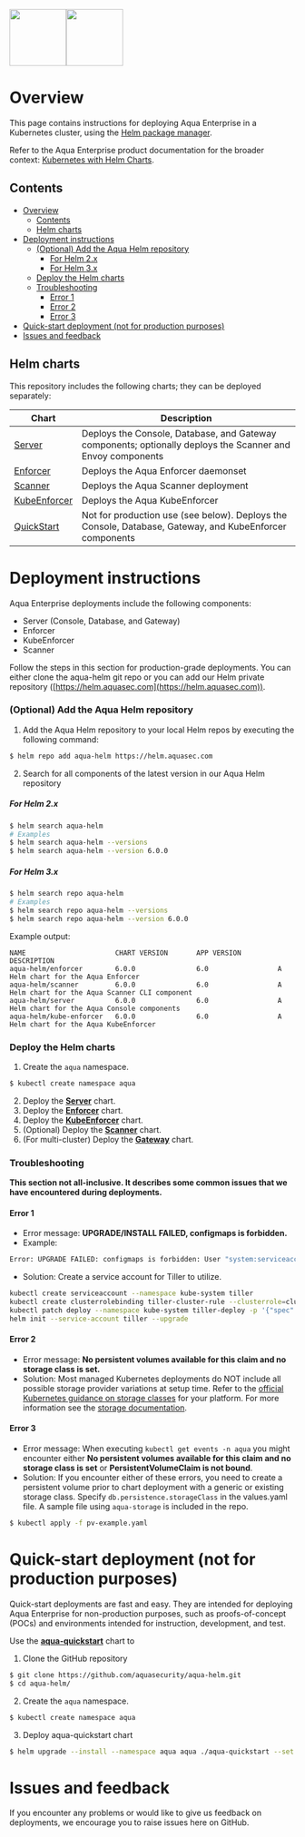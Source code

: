 <img src="https://avatars3.githubusercontent.com/u/12783832?s=200&v=4" height="100" width="100" /><img src="https://avatars3.githubusercontent.com/u/15859888?s=200&v=4" width="100" height="100"/>

# Overview

This page contains instructions for deploying Aqua Enterprise in a Kubernetes cluster, using the [Helm package manager](https://helm.sh/).

Refer to the Aqua Enterprise product documentation for the broader context: [Kubernetes with Helm Charts](https://docs.aquasec.com/docs/kubernetes-with-helm).

## Contents

- [Overview](#overview)
  - [Contents](#contents)
  - [Helm charts](#helm-charts)
- [Deployment instructions](#deployment-instructions)
    - [(Optional) Add the Aqua Helm repository](#optional-add-the-aqua-helm-repository)
        - [For Helm 2.x](#for-helm-2x)
        - [For Helm 3.x](#for-helm-3x)
    - [Deploy the Helm charts](#deploy-the-helm-charts)
    - [Troubleshooting](#troubleshooting)
      - [Error 1](#error-1)
      - [Error 2](#error-2)
      - [Error 3](#error-3)
- [Quick-start deployment (not for production purposes)](#quick-start-deployment-not-for-production-purposes)
- [Issues and feedback](#issues-and-feedback)

## Helm charts

This repository includes the following charts; they can be deployed separately:

| Chart | Description |
|-|-|
| [Server](charts/server/) | Deploys the Console, Database, and Gateway components; optionally deploys the Scanner and Envoy components |
| [Enforcer](charts/enforcer/) | Deploys the Aqua Enforcer daemonset |
| [Scanner](charts/scanner/)  | Deploys the Aqua Scanner deployment |
| [KubeEnforcer](charts/kube-enforcer/)| Deploys the Aqua KubeEnforcer |
| [QuickStart](aqua-quickstart)| Not for production use (see below). Deploys the Console, Database, Gateway, and KubeEnforcer components |

# Deployment instructions

Aqua Enterprise deployments include the following components:
- Server (Console, Database, and Gateway)
- Enforcer
- KubeEnforcer
- Scanner

Follow the steps in this section for production-grade deployments. You can either clone the aqua-helm git repo or you can add our Helm private repository ([https://helm.aquasec.com](https://helm.aquasec.com)).

### (Optional) Add the Aqua Helm repository

1. Add the Aqua Helm repository to your local Helm repos by executing the following command:
```bash
$ helm repo add aqua-helm https://helm.aquasec.com
```

2. Search for all components of the latest version in our Aqua Helm repository

##### For Helm 2.x
```bash
$ helm search aqua-helm
# Examples
$ helm search aqua-helm --versions
$ helm search aqua-helm --version 6.0.0
```

##### For Helm 3.x
```bash
$ helm search repo aqua-helm
# Examples
$ helm search repo aqua-helm --versions
$ helm search repo aqua-helm --version 6.0.0
```

Example output:
```csv
NAME                      CHART VERSION       APP VERSION         DESCRIPTION
aqua-helm/enforcer        6.0.0               6.0                 A Helm chart for the Aqua Enforcer
aqua-helm/scanner         6.0.0               6.0                 A Helm chart for the Aqua Scanner CLI component
aqua-helm/server          6.0.0               6.0                 A Helm chart for the Aqua Console components
aqua-helm/kube-enforcer   6.0.0               6.0                 A Helm chart for the Aqua KubeEnforcer
```

### Deploy the Helm charts

1. Create the `aqua` namespace.
```bash
$ kubectl create namespace aqua
```
2. Deploy the [**Server**](charts/server/) chart.
3. Deploy the [**Enforcer**](charts/enforcer/) chart.
4. Deploy the [**KubeEnforcer**](charts/kube-enforcer/) chart.
5. (Optional) Deploy the [**Scanner**](charts/scanner/) chart.
6. (For multi-cluster) Deploy the [**Gateway**](charts/gateway/) chart.

### Troubleshooting

**This section not all-inclusive. It describes some common issues that we have encountered during deployments.**

#### Error 1

* Error message: **UPGRADE/INSTALL FAILED, configmaps is forbidden.**
* Example:

```bash
Error: UPGRADE FAILED: configmaps is forbidden: User "system:serviceaccount:kube-system:default" cannot list configmaps in the namespace "kube-system"
```

* Solution: Create a service account for Tiller to utilize.
```bash
kubectl create serviceaccount --namespace kube-system tiller
kubectl create clusterrolebinding tiller-cluster-rule --clusterrole=cluster-admin --serviceaccount=kube-system:tiller
kubectl patch deploy --namespace kube-system tiller-deploy -p '{"spec":{"template":{"spec":{"serviceAccount":"tiller"}}}}'
helm init --service-account tiller --upgrade
```

#### Error 2

* Error message: **No persistent volumes available for this claim and no storage class is set.**
* Solution: Most managed Kubernetes deployments do NOT include all possible storage provider variations at setup time. Refer to the [official Kubernetes guidance on storage classes](https://kubernetes.io/docs/concepts/storage/storage-classes/) for your platform. 
For more information see the [storage documentation](docs/storage.md).

#### Error 3

* Error message: When executing `kubectl get events -n aqua` you might encounter either **No persistent volumes available for this claim and no storage class is set** or 
**PersistentVolumeClaim is not bound**.
* Solution: If you encounter either of these errors, you need to create a persistent volume prior to chart deployment with a generic or existing storage class. Specify `db.persistence.storageClass` in the values.yaml file. A sample file using `aqua-storage` is included in the repo.

```bash
$ kubectl apply -f pv-example.yaml
```

# Quick-start deployment (not for production purposes)

Quick-start deployments are fast and easy. 
They are intended for deploying Aqua Enterprise for non-production purposes, such as proofs-of-concept (POCs) and environments intended for instruction, development, and test.

Use the [**aqua-quickstart**](aqua-quickstart) chart to 

  1. Clone the GitHub repository
  ```bash
  $ git clone https://github.com/aquasecurity/aqua-helm.git
  $ cd aqua-helm/
  ```

  2. Create the `aqua` namespace.
  ```bash
  $ kubectl create namespace aqua
  ```

  3. Deploy aqua-quickstart chart
  ```bash
  $ helm upgrade --install --namespace aqua aqua ./aqua-quickstart --set imageCredentials.username=<>,imageCredentials.password=<>
  ```

# Issues and feedback

If you encounter any problems or would like to give us feedback on deployments, we encourage you to raise issues here on GitHub.
